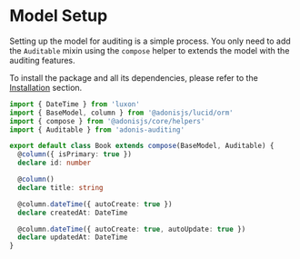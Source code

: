 # Model Setup

Setting up the model for auditing is a simple process.
You only need to add the `Auditable` mixin using the `compose` helper to extends the model with the auditing features.

To install the package and all its dependencies, please refer to the [Installation](/guide/installation) section.

```typescript
import { DateTime } from 'luxon'
import { BaseModel, column } from '@adonisjs/lucid/orm'
import { compose } from '@adonisjs/core/helpers'
import { Auditable } from 'adonis-auditing'

export default class Book extends compose(BaseModel, Auditable) {
  @column({ isPrimary: true })
  declare id: number

  @column()
  declare title: string

  @column.dateTime({ autoCreate: true })
  declare createdAt: DateTime

  @column.dateTime({ autoCreate: true, autoUpdate: true })
  declare updatedAt: DateTime
}
```

